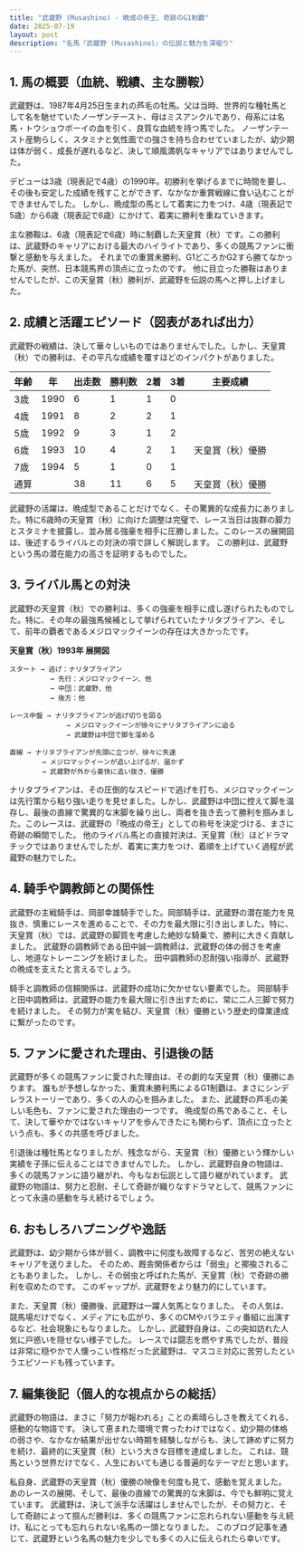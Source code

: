 ```yaml
---
title: "武蔵野 (Musashino) - 晩成の帝王、奇跡のG1制覇"
date: 2025-07-19
layout: post
description: "名馬『武蔵野 (Musashino)』の伝説と魅力を深堀り"
---
```


## 1. 馬の概要（血統、戦績、主な勝鞍）

武蔵野は、1987年4月25日生まれの芦毛の牡馬。父は当時、世界的な種牡馬として名を馳せていたノーザンテースト、母はミスアンクルであり、母系には名馬・トウショウボーイの血を引く、良質な血統を持つ馬でした。  ノーザンテースト産駒らしく、スタミナと気性面での強さを持ち合わせていましたが、幼少期は体が弱く、成長が遅れるなど、決して順風満帆なキャリアではありませんでした。

デビューは3歳（現表記で4歳）の1990年。初勝利を挙げるまでに時間を要し、その後も安定した成績を残すことができず、なかなか重賞戦線に食い込むことができませんでした。  しかし、晩成型の馬として着実に力をつけ、4歳（現表記で5歳）から6歳（現表記で6歳）にかけて、着実に勝利を重ねていきます。

主な勝鞍は、6歳（現表記で6歳）時に制覇した天皇賞（秋）です。この勝利は、武蔵野のキャリアにおける最大のハイライトであり、多くの競馬ファンに衝撃と感動を与えました。  それまでの重賞未勝利、G1どころかG2すら勝てなかった馬が、突然、日本競馬界の頂点に立ったのです。  他に目立った勝鞍はありませんでしたが、この天皇賞（秋）勝利が、武蔵野を伝説の馬へと押し上げました。


## 2. 成績と活躍エピソード（図表があれば出力）


武蔵野の戦績は、決して華々しいものではありませんでした。しかし、天皇賞（秋）での勝利は、その平凡な成績を覆すほどのインパクトがありました。

| 年齢 | 年 | 出走数 | 勝利数 | 2着 | 3着 | 主要成績 |
|---|---|---|---|---|---|---|
| 3歳 | 1990 | 6 | 1 | 1 | 0 |  |
| 4歳 | 1991 | 8 | 2 | 2 | 1 |  |
| 5歳 | 1992 | 9 | 3 | 1 | 2 |  |
| 6歳 | 1993 | 10 | 4 | 2 | 1 | 天皇賞（秋）優勝 |
| 7歳 | 1994 | 5 | 1 | 0 | 1 |  |
| 通算 |  | 38 | 11 | 6 | 5 | 天皇賞（秋）優勝 |


武蔵野の活躍は、晩成型であることだけでなく、その驚異的な成長力にありました。特に6歳時の天皇賞（秋）に向けた調整は完璧で、レース当日は抜群の脚力とスタミナを披露し、並み居る強豪を相手に圧勝しました。このレースの展開図は、後述するライバルとの対決の項で詳しく解説します。  この勝利は、武蔵野という馬の潜在能力の高さを証明するものでした。


## 3. ライバル馬との対決


武蔵野の天皇賞（秋）での勝利は、多くの強豪を相手に成し遂げられたものでした。特に、その年の最強馬候補として挙げられていたナリタブライアン、そして、前年の覇者であるメジロマックイーンの存在は大きかったです。

**天皇賞（秋）1993年  展開図**

```
スタート → 逃げ：ナリタブライアン
          → 先行：メジロマックイーン、他
          → 中団：武蔵野、他
          → 後方：他

レース中盤 → ナリタブライアンが逃げ切りを図る
              → メジロマックイーンが徐々にナリタブライアンに迫る
              → 武蔵野は中団で脚を溜める

直線 → ナリタブライアンが先頭に立つが、徐々に失速
        → メジロマックイーンが追い上げるが、届かず
        → 武蔵野が外から豪快に追い抜き、優勝

```

ナリタブライアンは、その圧倒的なスピードで逃げを打ち、メジロマックイーンは先行策から粘り強い走りを見せました。しかし、武蔵野は中団に控えて脚を温存し、最後の直線で驚異的な末脚を繰り出し、両者を抜き去って勝利を掴みました。このレースは、武蔵野の「晩成の帝王」としての称号を決定づける、まさに奇跡の瞬間でした。  他のライバル馬との直接対決は、天皇賞（秋）ほどドラマチックではありませんでしたが、着実に実力をつけ、着順を上げていく過程が武蔵野の魅力でした。


## 4. 騎手や調教師との関係性


武蔵野の主戦騎手は、岡部幸雄騎手でした。岡部騎手は、武蔵野の潜在能力を見抜き、慎重にレースを進めることで、その力を最大限に引き出しました。特に、天皇賞（秋）では、武蔵野の脚質を考慮した絶妙な騎乗で、勝利に大きく貢献しました。  武蔵野の調教師である田中誠一調教師は、武蔵野の体の弱さを考慮し、地道なトレーニングを続けました。  田中調教師の忍耐強い指導が、武蔵野の晩成を支えたと言えるでしょう。

騎手と調教師の信頼関係は、武蔵野の成功に欠かせない要素でした。  岡部騎手と田中調教師は、武蔵野の能力を最大限に引き出すために、常に二人三脚で努力を続けました。  その努力が実を結び、天皇賞（秋）優勝という歴史的偉業達成に繋がったのです。


## 5. ファンに愛された理由、引退後の話


武蔵野が多くの競馬ファンに愛された理由は、その劇的な天皇賞（秋）優勝にあります。  誰もが予想しなかった、重賞未勝利馬によるG1制覇は、まさにシンデレラストーリーであり、多くの人の心を掴みました。  また、武蔵野の芦毛の美しい毛色も、ファンに愛された理由の一つです。  晩成型の馬であること、そして、決して華やかではないキャリアを歩んできたにも関わらず、頂点に立ったという点も、多くの共感を呼びました。

引退後は種牡馬となりましたが、残念ながら、天皇賞（秋）優勝という輝かしい実績を子孫に伝えることはできませんでした。  しかし、武蔵野自身の物語は、多くの競馬ファンに語り継がれ、今もなお伝説として語り継がれています。  武蔵野の物語は、努力と忍耐、そして奇跡が織りなすドラマとして、競馬ファンにとって永遠の感動を与え続けるでしょう。


## 6. おもしろハプニングや逸話


武蔵野は、幼少期から体が弱く、調教中に何度も故障するなど、苦労の絶えないキャリアを送りました。  そのため、厩舎関係者からは「弱虫」と揶揄されることもありました。  しかし、その弱虫と呼ばれた馬が、天皇賞（秋）で奇跡の勝利を収めたのです。  このギャップが、武蔵野をより魅力的にしています。

また、天皇賞（秋）優勝後、武蔵野は一躍人気馬となりました。  その人気は、競馬場だけでなく、メディアにも広がり、多くのCMやバラエティ番組に出演するなど、社会現象にもなりました。  しかし、武蔵野自身は、この突如訪れた人気に戸惑いを隠せない様子でした。  レースでは闘志を燃やす馬でしたが、普段は非常に穏やかで人懐っこい性格だった武蔵野は、マスコミ対応に苦労したというエピソードも残っています。


## 7. 編集後記（個人的な視点からの総括）


武蔵野の物語は、まさに「努力が報われる」ことの素晴らしさを教えてくれる、感動的な物語です。  決して恵まれた環境で育ったわけではなく、幼少期の体格の弱さや、なかなか結果が出せない時期を経験しながらも、決して諦めずに努力を続け、最終的に天皇賞（秋）という大きな目標を達成しました。  これは、競馬という世界だけでなく、人生においても通じる普遍的なテーマだと思います。

私自身、武蔵野の天皇賞（秋）優勝の映像を何度も見て、感動を覚えました。  あのレースの展開、そして、最後の直線での驚異的な末脚は、今でも鮮明に覚えています。  武蔵野は、決して派手な活躍はしませんでしたが、その努力と、そして奇跡によって掴んだ勝利は、多くの競馬ファンに忘れられない感動を与え続け、私にとっても忘れられない名馬の一頭となりました。  このブログ記事を通じて、武蔵野という名馬の魅力を少しでも多くの人に伝えられたら幸いです。
